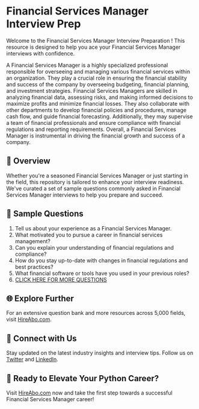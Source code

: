 # Financial Services Manager Interview Prep

Welcome to the Financial Services Manager Interview Preparation ! This resource is designed to help you ace your Financial Services Manager interviews with confidence.

A Financial Services Manager is a highly specialized professional responsible for overseeing and managing various financial services within an organization. They play a crucial role in ensuring the financial stability and success of the company by overseeing budgeting, financial planning, and investment strategies. Financial Services Managers are skilled in analyzing financial data, assessing risks, and making informed decisions to maximize profits and minimize financial losses. They also collaborate with other departments to develop financial policies and procedures, manage cash flow, and guide financial forecasting. Additionally, they may supervise a team of financial professionals and ensure compliance with financial regulations and reporting requirements. Overall, a Financial Services Manager is instrumental in driving the financial growth and success of a company.

## 🚀 Overview

Whether you're a seasoned Financial Services Manager or just starting in the field, this repository is tailored to enhance your interview readiness. We've curated a set of sample questions commonly asked in Financial Services Manager interviews to help you prepare and succeed.

## 📝 Sample Questions

1. Tell us about your experience as a Financial Services Manager.
2. What motivated you to pursue a career in financial services management?
3. Can you explain your understanding of financial regulations and compliance?
4. How do you stay up-to-date with changes in financial regulations and best practices?
5. What financial software or tools have you used in your previous roles?
6. [CLICK HERE FOR MORE QUESTIONS](https://hireabo.com/job/1_2_39/Financial%20Services%20Manager)

## 🌐 Explore Further

For an extensive question bank and more resources across 5,000 fields, visit [HireAbo.com](https://www.hireabo.com).

## 📱 Connect with Us

Stay updated on the latest industry insights and interview tips. Follow us on [Twitter](https://twitter.com/hireabo) and [LinkedIn](https://www.linkedin.com/in/hire-abo-3609972a8/).

## 🚀 Ready to Elevate Your Python Career?

Visit [HireAbo.com](https://www.hireabo.com) now and take the first step towards a successful Financial Services Manager career!